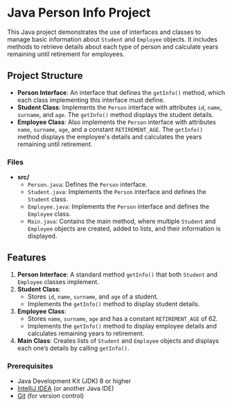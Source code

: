 # Java Person Info Project

This Java project demonstrates the use of interfaces and classes to manage basic information about `Student` and `Employee` objects. It includes methods to retrieve details about each type of person and calculate years remaining until retirement for employees.

## Project Structure

- **Person Interface**: An interface that defines the `getInfo()` method, which each class implementing this interface must define.
- **Student Class**: Implements the `Person` interface with attributes `id`, `name`, `surname`, and `age`. The `getInfo()` method displays the student details.
- **Employee Class**: Also implements the `Person` interface with attributes `name`, `surname`, `age`, and a constant `RETIREMENT_AGE`. The `getInfo()` method displays the employee's details and calculates the years remaining until retirement.

### Files

- **src/**
    - `Person.java`: Defines the `Person` interface.
    - `Student.java`: Implements the `Person` interface and defines the `Student` class.
    - `Employee.java`: Implements the `Person` interface and defines the `Employee` class.
    - `Main.java`: Contains the main method, where multiple `Student` and `Employee` objects are created, added to lists, and their information is displayed.

## Features

1. **Person Interface**: A standard method `getInfo()` that both `Student` and `Employee` classes implement.
2. **Student Class**:
    - Stores `id`, `name`, `surname`, and `age` of a student.
    - Implements the `getInfo()` method to display student details.
3. **Employee Class**:
    - Stores `name`, `surname`, `age` and has a constant `RETIREMENT_AGE` of 62.
    - Implements the `getInfo()` method to display employee details and calculates remaining years to retirement.
4. **Main Class**: Creates lists of `Student` and `Employee` objects and displays each one’s details by calling `getInfo()`.


### Prerequisites

- Java Development Kit (JDK) 8 or higher
- [IntelliJ IDEA](https://www.jetbrains.com/idea/) (or another Java IDE)
- [Git](https://git-scm.com/) (for version control)
